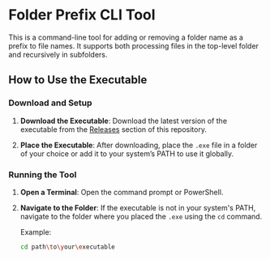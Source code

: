 # Folder Prefix CLI Tool

This is a command-line tool for adding or removing a folder name as a prefix to file names. It supports both processing files in the top-level folder and recursively in subfolders.

## How to Use the Executable

### Download and Setup

1. **Download the Executable**: Download the latest version of the executable from the [Releases](https://github.com/your-repo-name/releases) section of this repository.

2. **Place the Executable**: After downloading, place the `.exe` file in a folder of your choice or add it to your system’s PATH to use it globally.

### Running the Tool

1. **Open a Terminal**: Open the command prompt or PowerShell.

2. **Navigate to the Folder**: If the executable is not in your system's PATH, navigate to the folder where you placed the `.exe` using the `cd` command.

   Example:
   ```bash
   cd path\to\your\executable
